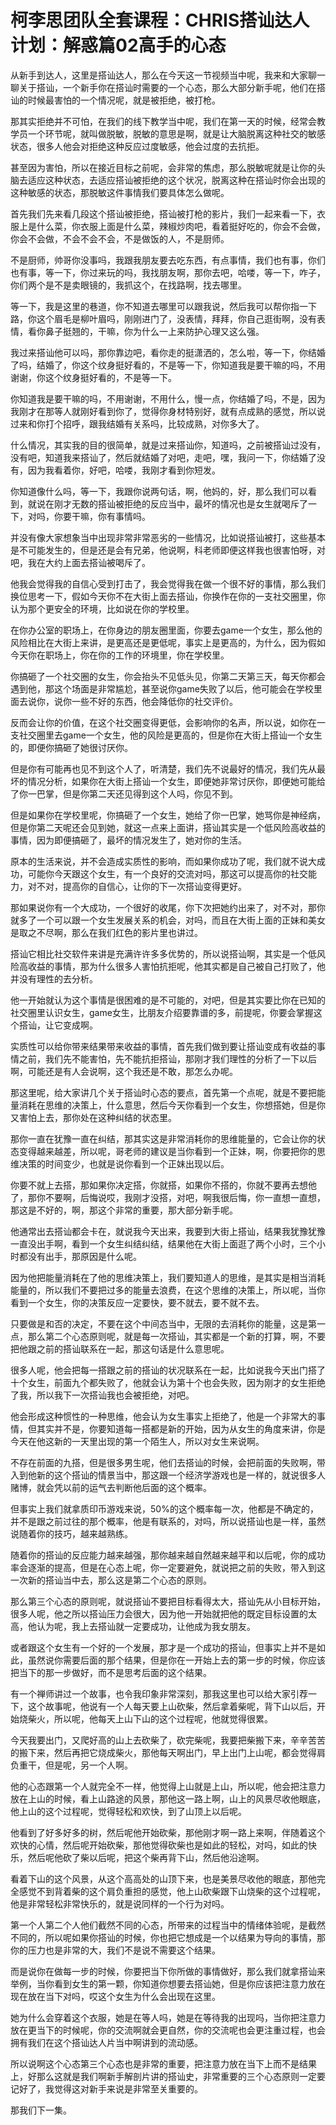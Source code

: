 # 柯李思团队全套课程：CHRIS搭讪达人计划：解惑篇02高手的心态

从新手到达人，这里是搭讪达人，那么在今天这一节视频当中呢，我来和大家聊一聊关于搭讪，一个新手你在搭讪时需要的一个心态，那么大部分新手呢，他们在搭讪的时候最害怕的一个情况呢，就是被拒绝，被打枪。

那其实拒绝并不可怕，在我们的线下教学当中呢，我们在第一天的时候，经常会教学员一个环节呢，就叫做脱敏，脱敏的意思是啊，就是让大脑脱离这种社交的敏感状态，很多人他会对拒绝这种反应过度敏感，他会过度的去抗拒。

甚至因为害怕，所以在接近目标之前呢，会非常的焦虑，那么脱敏呢就是让你的头脑去适应这种状态，去适应搭讪被拒绝的这个状况，脱离这种在搭讪时你会出现的这种敏感的状态，那脱敏这件事情我们要具体怎么做呢。

首先我们先来看几段这个搭讪被拒绝，搭讪被打枪的影片，我们一起来看一下，衣服上是什么菜，你衣服上面是什么菜，辣椒炒肉吧，看着挺好吃的，你会不会做，你会不会做，不会不会不会，不是做饭的人，不是厨师。

不是厨师，帅哥你没事吗，我跟我朋友要去吃东西，有点事情，我们也有事，你们也有事，等一下，你过来玩的吗，我找朋友啊，那你去吧，哈喽，等一下，咋子，你们两个是不是卖眼镜的，我抓这个，在找路啊，找去哪里。

等一下，我是这里的巷道，你不知道去哪里可以跟我说，然后我可以帮你指一下路，你这个眉毛是柳叶眉吗，刚刚进门了，没表情，拜拜，你自己逛街啊，没有表情，看你鼻子挺翘的，干嘛，你为什么一上来防护心理又这么强。

我过来搭讪他可以吗，那你靠边吧，看你走的挺潇洒的，怎么啦，等一下，你结婚了吗，结婚了，你这个纹身挺好看的，不是等一下，你知道我是要干嘛的吗，不用谢谢，你这个纹身挺好看的，不是等一下。

你知道我是要干嘛的吗，不用谢谢，不用什么，慢一点，你结婚了吗，不是，因为我刚才在那等人就刚好看到你了，觉得你身材特别好，就有点成熟的感觉，所以说过来和你打个招呼，跟我结婚有关系吗，比较成熟，对你多大了。

什么情况，其实我的目的很简单，就是过来搭讪你，知道吗，之前被搭讪过没有，没有吧，知道我来搭讪了，然后就结婚了对吧，走吧，嘿，我问一下，你结婚了没有，因为我看着你，好吧，哈喽，我刚才看到你短发。

你知道像什么吗，等一下，我跟你说两句话，啊，他妈的，好，那么我们可以看到，就说在刚才无数的搭讪被拒绝的反应当中，最坏的情况也是女生就喝斥了一下，对吗，你要干嘛，你有事情吗。

并没有像大家想象当中出现非常非常恶劣的一些情况，比如说搭讪被打，这些基本是不可能发生的，但是还是会有兄弟，他说啊，科老师即便这样我也很害怕呀，对吧，我在大约上面去搭讪被喝斥了。

他我会觉得我的自信心受到打击了，我会觉得我在做一个很不好的事情，那么我们换位思考一下，假如今天你不在大街上面去搭讪，你换作在你的一支社交圈里，你认为那个更安全的环境，比如说在你的学校里。

在你办公室的职场上，在你身边的朋友圈里面，你要去game一个女生，那么他的风险相比在大街上来讲，是更高还是更低呢，事实上是更高的，为什么，因为假如今天你在职场上，你在你的工作的环境里，你在学校里。

你搞砸了一个社交圈的女生，你会抬头不见低头见，你第二天第三天，每天你都会遇到他，那这个场面是非常尴尬，甚至说你game失败了以后，他可能会在学校里面去说你，说你一些不好的东西，他会降低你的社交评价。

反而会让你的价值，在这个社交圈变得更低，会影响你的名声，所以说，如你在一支社交圈里去game一个女生，他的风险是更高的，但是你在大街上搭讪一个女生的，即便你搞砸了她很讨厌你。

但是你有可能再也见不到这个人了，听清楚，我们先不说最好的情况，我们先从最坏的情况分析，如果你在大街上搭讪一个女生，即便她非常讨厌你，即便她可能给了你一巴掌，但是你第二天还见得到这个人吗，你见不到。

但是如果你在学校里呢，你搞砸了一个女生，她给了你一巴掌，她骂你是神经病，但是你第二天呢还会见到她，就这一点来上面讲，搭讪其实是一个低风险高收益的事情，因为即便搞砸了，最坏的情况发生了，她对你的生活。

原本的生活来说，并不会造成实质性的影响，而如果你成功了呢，我们就不说大成功，可能你今天跟这个女生，有一个良好的交流对吗，那这可以提高你的社交能力，对不对，提高你的自信心，让你的下一次搭讪变得更好。

那如果说你有一个大成功，一个很好的收尾，你下次把她约出来了，对不对，那你就多了一个可以跟一个女生发展关系的机会，对吗，而且在大街上面的正妹和美女是取之不尽啊，那么在我们红色的影片里也讲过。

搭讪它相比社交软件来讲是充满许许多多优势的，所以说搭讪啊，其实是一个低风险高收益的事情，那为什么很多人害怕抗拒呢，他其实都是自己被自己打败了，他并没有理性的去分析。

他一开始就认为这个事情是很困难的是不可能的，对吧，但是其实要比你在已知的社交圈里认识女生，game女生，比朋友介绍要靠谱的多，前提呢，你要会掌握这个搭讪，让它变成啊。

实质性可以给你带来结果带来收益的事情，首先我们做到要让搭讪变成有收益的事情之前，我们先不能害怕，先不能抗拒搭讪，那刚才我们理性的分析了一下以后啊，可能还是有人会说啊，这个我还是不敢，那怎么办呢。

那这里呢，给大家讲几个关于搭讪时心态的要点，首先第一个点呢，就是不要把能量消耗在思维的决策上，什么意思，然后今天你看到一个女生，你想搭她，但是你又害怕上去，那你处在这种纠结的状态里。

那你一直在犹豫一直在纠结，那其实这是非常消耗你的思维能量的，它会让你的状态变得越来越差，所以呢，哥老师的建议是当你看到一个正妹，啊，你要把你的思维决策的时间变少，也就是说你看到一个正妹出现以后。

你要不就上去搭，那如果你决定搭，你就搭，如果你不搭的，你就不要再去想他了，那你不要啊，后悔说哎，我刚才没搭，对吧，啊我很后悔，你一直想一直想，那这是不好的，啊，那这个非常的重要，那大部分新手呢。

他通常出去搭讪都会卡在，就说我今天出来，我要到大街上搭讪，结果我犹豫犹豫一直没出手啊，看到一个女生纠结纠结，结果他在大街上面逛了两个小时，三个小时都没有出手，那原因是什么呢。

因为他把能量消耗在了他的思维决策上，我们要知道人的思维，是其实是相当消耗能量的，所以我们不要把过多的能量去浪费，在这个思维的决策上，所以呢，当你看到一个女生，你的决策反应一定要快，要不就去，要不就不去。

只要做是和否的决定，不要在这个中间态当中，无限的去消耗你的能量，这是第一点，那么第二个心态原则呢，就是每一次搭讪，其实都是一个新的打算，啊，不要把他跟之前的搭讪联系在一起，那这句话是什么意思呢。

很多人呢，他会把每一搭跟之前的搭讪的状况联系在一起，比如说我今天出门搭了十个女生，前面九个都失败了，他就会认为第十个也会失败，因为刚才的女生拒绝了我，所以我下一次搭讪我也会被拒绝，对吧。

他会形成这种惯性的一种思维，他会认为女生事实上拒绝了，他是一个非常大的事情，但其实并不是，你要知道每一搭都是新的开始，因为从女生的角度来讲，你是今天在他这新的一天里出现的第一个陌生人，所以对女生来说啊。

不存在前面的九搭，但是很多男生呢，他们去搭讪的时候，会把前面的失败啊，带入到他新的这个搭讪的情景当中，那这跟一个经济学游戏也是一样的，就说很多人赌博，就会凭以前的运气去判断他后面的这个概率。

但事实上我们就拿质印币游戏来说，50%的这个概率每一次，他都是不确定的，并不是跟之前过往的那个概率，他是有联系的，对吗，所以说搭讪也是一样，虽然说随着你的技巧，越来越熟练。

随着你的搭讪的反应能力越来越强，那你越来越自然越来越平和以后呢，你的成功率会逐渐的提高，但是在心态上呢，你一定要避免，就说把之前的失败，带入到这一次新的搭讪当中去，那么这是第二个心态的原则。

那么第三个心态的原则呢，就说搭讪不要把目标看得太大，搭讪先从小目标开始，很多人呢，他之所以搭讪压力会很大，因为他一开始就把他的既定目标设置的太高，他认为呢，我上去搭讪就一定要成功，让他成为我女朋友。

或者跟这个女生有一个好的一个发展，那才是一个成功的搭讪，但事实上并不是如此，虽然说你需要后面的那个结果，但是你在一开始上去的第一步的时候，你应该把当下的那一步做好，而不是思考后面的这个结果。

有一个禅师讲过一个故事，也令我印象非常深刻，那我这里也可以给大家引荐一下，这个故事呢，他说有一个人每天要上山砍柴，然后拿着柴呢，背下山以后，开始烧柴火，所以呢，他每天上山下山的这个过程呢，他就觉得很累。

今天我要出门，又爬好高的山上去砍柴了，砍完柴呢，我要把柴搬下来，辛辛苦苦的搬下来，然后再把它烧成柴火，那他每天啊出门，早上出门上山呢，都会觉得肩负重干，但是呢，另一个人啊。

他的心态跟第一个人就完全不一样，他觉得上山就是上山，所以呢，他会把注意力放在上山的时候，看上山路途的风景，那他这一路上啊，山上的风景尽收他眼底，他上山的这个过程呢，觉得轻松和欢快，到了山顶上以后呢。

他看到了好多好多的树，然后呢他开始砍柴，那他刚才啊一路上来啊，伴随着这个欢快的心情，然后呢开始砍柴，那他觉得砍柴也是如此的轻松，对吗，如此的快乐，然后呢他砍了柴以后呢，把这个柴再背下山，然后他沿途啊。

看着下山的这个风景，从这个高高处的山顶下来，也是美景尽收他的眼底，那他完全感觉不到背着柴的这个肩负重担的感觉，他上山砍柴跟下山烧柴的这个过程呢，他是非常轻松非常快乐的，就是说同样的一个行为对吗。

第一个人第二个人他们截然不同的心态，所带来的过程当中的情绪体验呢，是截然不同的，所以呢如果你搭讪的时候，你也把它想成是一个以结果为导向的事情，那你的压力也是非常的大，我们不是说不需要这个结果。

而是说你在做每一步的时候，你要把当下你所做的事情做好，那么我们就拿搭讪来举例，当你看到女生的第一颗，你知道你想要去搭讪她，但是你应该把注意力放在现在放在当下对吗，哎这个女生为什么会出现在这里。

她为什么会穿着这个衣服，她是在等人吗，她是在等待我的出现吗，当你把注意力放在更当下的时候呢，你的交流啊就会更自然，你的交流呢也会更注重过程，也会拥有我们在这个搭讪达人片当中啊讲到的流动感。

所以说啊这个心态第三个心态也是非常的重要，把注意力放在当下上而不是结果上，好那么这就是我们啊新手解剖片讲的搭讪史，非常重要的三个心态原则一定要记好了，我觉得这对新手来说是非常至关重要的。

那我们下一集。